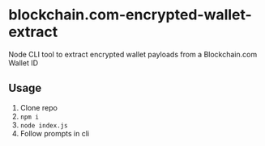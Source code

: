 # blockchain.com-encrypted-wallet-extract
Node CLI tool to extract encrypted wallet payloads from a Blockchain.com Wallet ID

## Usage
1) Clone repo
2) `npm i`
3) `node index.js`
4) Follow prompts in cli
